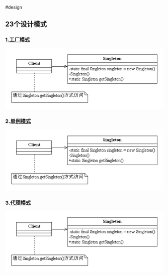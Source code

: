 #design
## 23个设计模式


### 1.[工厂模式](https://github.com/songxiaojun/design/blob/master/src/main/java/com/sj/design/factory)
![Alt text](https://github.com/songxiaojun/design/blob/master/src/main/java/com/sj/design/singleton/singleton.gif "工厂模式")
### 2.[单例模式](https://github.com/songxiaojun/design/blob/master/src/main/java/com/sj/design/singleton)
![Alt text](https://github.com/songxiaojun/design/blob/master/src/main/java/com/sj/design/singleton/singleton.gif "单例模式")
### 3.[代理模式](https://github.com/songxiaojun/design/blob/master/src/main/java/com/sj/design/proxy)
![Alt text](https://github.com/songxiaojun/design/blob/master/src/main/java/com/sj/design/singleton/singleton.gif "代理模式")
